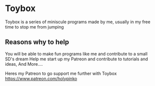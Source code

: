 # Toybox

Toybox is a series of miniscule programs made by me, usually in my free time to stop me from jumping

## Reasons why to help
You will be able to make fun programs like me and contribute to a small SD's dream
Help me start up my Patreon and contribute to tutorials and ideas,
And More....

Heres my Patreon to go support me further with Toybox
https://www.patreon.com/holypinko
